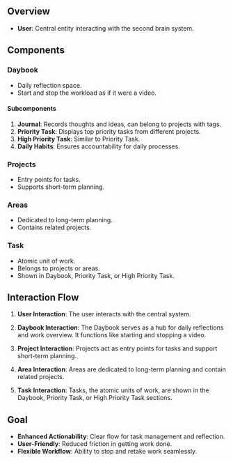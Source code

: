 

## Overview

- **User**: Central entity interacting with the second brain system.

## Components

### Daybook

- Daily reflection space.
- Start and stop the workload as if it were a video.

#### Subcomponents

1. **Journal**: Records thoughts and ideas, can belong to projects with tags.
2. **Priority Task**: Displays top priority tasks from different projects.
3. **High Priority Task**: Similar to Priority Task.
4. **Daily Habits**: Ensures accountability for daily processes.

### Projects

- Entry points for tasks.
- Supports short-term planning.

### Areas

- Dedicated to long-term planning.
- Contains related projects.

### Task

- Atomic unit of work.
- Belongs to projects or areas.
- Shown in Daybook, Priority Task, or High Priority Task.

## Interaction Flow

1. **User Interaction**: The user interacts with the central system.
    
2. **Daybook Interaction**: The Daybook serves as a hub for daily reflections and work overview. It functions like starting and stopping a video.
    
3. **Project Interaction**: Projects act as entry points for tasks and support short-term planning.
    
4. **Area Interaction**: Areas are dedicated to long-term planning and contain related projects.
    
5. **Task Interaction**: Tasks, the atomic units of work, are shown in the Daybook, Priority Task, or High Priority Task sections.
    

## Goal

- **Enhanced Actionability**: Clear flow for task management and reflection.
- **User-Friendly**: Reduced friction in getting work done.
- **Flexible Workflow**: Ability to stop and retake work seamlessly.

